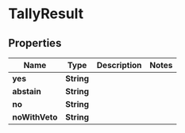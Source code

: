 
# TallyResult

## Properties
Name | Type | Description | Notes
------------ | ------------- | ------------- | -------------
**yes** | **String** |  | 
**abstain** | **String** |  | 
**no** | **String** |  | 
**noWithVeto** | **String** |  | 



